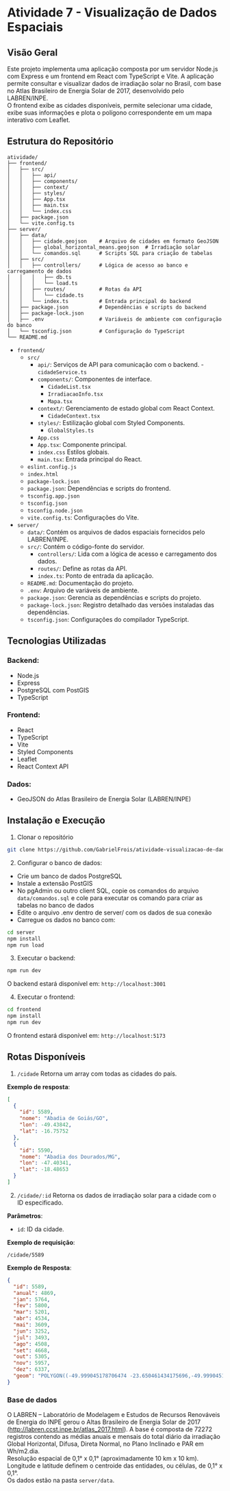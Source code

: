 # Atividade 7 - Visualização de Dados Espaciais

## Visão Geral
Este projeto implementa uma aplicação composta por um servidor Node.js com Express e um frontend em React com TypeScript e Vite. A aplicação permite consultar e visualizar dados de irradiação solar no Brasil, com base no Atlas Brasileiro de Energia Solar de 2017, desenvolvido pelo LABREN/INPE.  
O frontend exibe as cidades disponíveis, permite selecionar uma cidade, exibe suas informações e plota o polígono correspondente em um mapa interativo com Leaflet.  

## Estrutura do Repositório
```
atividade/
├── frontend/
│   ├── src/
│   │   ├── api/              
│   │   ├── components/       
│   │   ├── context/          
│   │   ├── styles/           
│   │   ├── App.tsx           
│   │   ├── main.tsx          
│   │   └── index.css         
│   ├── package.json          
│   └── vite.config.ts        
├── server/
│   ├── data/
│   │   ├── cidade.geojson    # Arquivo de cidades em formato GeoJSON
│   │   ├── global_horizontal_means.geojson  # Irradiação solar
│   │   └── comandos.sql      # Scripts SQL para criação de tabelas
│   ├── src/
│   │   ├── controllers/      # Lógica de acesso ao banco e carregamento de dados
│   │   │   ├── db.ts
│   │   │   └── load.ts
│   │   ├── routes/           # Rotas da API
│   │   │   └── cidade.ts
│   │   └── index.ts          # Entrada principal do backend
│   ├── package.json          # Dependências e scripts do backend
│   ├── package-lock.json
│   ├── .env                  # Variáveis de ambiente com configuração do banco
│   └── tsconfig.json         # Configuração do TypeScript
└── README.md
```
- `frontend/`
  - `src/`
    - `api/`: Serviços de API para comunicação com o backend.
      -`cidadeService.ts`
    - `components/`: Componentes de interface.
      - `CidadeList.tsx`
      - `IrradiacaoInfo.tsx`
      - `Mapa.tsx`
    - `context/`: Gerenciamento de estado global com React Context.
      - `CidadeContext.tsx`
    - `styles/`: Estilização global com Styled Components.
      - `GlobalStyles.ts`
    - `App.css`
    - `App.tsx`: Componente principal.
    - `index.css` Estilos globais.
    - `main.tsx`: Entrada principal do React.
  - `eslint.config.js`
  - `index.html`
  - `package-lock.json`
  - `package.json`: Dependências e scripts do frontend.
  - `tsconfig.app.json`
  - `tsconfig.json`
  - `tsconfig.node.json`
  - `vite.config.ts`: Configurações do Vite.
- `server/`
  - `data/`: Contém os arquivos de dados espaciais fornecidos pelo LABREN/INPE.
  - `src/`: Contém o código-fonte do servidor.
    - `controllers/`: Lida com a lógica de acesso e carregamento dos dados.
    - `routes/`: Define as rotas da API.
    - `index.ts`: Ponto de entrada da aplicação.
  - `README.md`: Documentação do projeto.
  - `.env`: Arquivo de variáveis de ambiente.
  - `package.json`: Gerencia as dependências e scripts do projeto.
  - `package-lock.json`: Registro detalhado das versões instaladas das dependências.
  - `tsconfig.json`: Configurações do compilador TypeScript.

## Tecnologias Utilizadas
### Backend:
- Node.js
- Express
- PostgreSQL com PostGIS
- TypeScript
### Frontend:
- React
- TypeScript
- Vite
- Styled Components
- Leaflet
- React Context API
### Dados:
- GeoJSON do Atlas Brasileiro de Energia Solar (LABREN/INPE)

## Instalação e Execução
1. Clonar o repositório
```bash
git clone https://github.com/GabrielFrois/atividade-visualizacao-de-dados-espaciais.git atividade
```

2. Configurar o banco de dados:
- Crie um banco de dados PostgreSQL
- Instale a extensão PostGIS
- No pgAdmin ou outro client SQL, copie os comandos do arquivo `data/comandos.sql` e cole para executar os comando para criar as tabelas no banco de dados
- Edite o arquivo .env dentro de server/ com os dados de sua conexão
- Carregue os dados no banco com:
```bash
cd server
npm install
npm run load
```

3. Executar o backend:
```bash
npm run dev
```
O backend estará disponível em: `http://localhost:3001`  

4. Executar o frontend:
```bash
cd frontend
npm install
npm run dev
```
O frontend estará disponível em: `http://localhost:5173`  

## Rotas Disponíveis
1. `/cidade`
Retorna um array com todas as cidades do país.

**Exemplo de resposta**:
```json
[
  {
    "id": 5589,
    "nome": "Abadia de Goiás/GO",
    "lon": -49.43842,
    "lat": -16.75752
  },
  {
    "id": 5590,
    "nome": "Abadia dos Dourados/MG",
    "lon": -47.40341,
    "lat": -18.48653
  }
]
```
2. `/cidade/:id`
Retorna os dados de irradiação solar para a cidade com o ID especificado.

**Parâmetros**:
- `id`: ID da cidade.

**Exemplo de requisição**:
```
/cidade/5589
```
**Exemplo de Resposta**:
```json
{
  "id": 5589,
  "anual": 4869,
  "jan": 5764,
  "fev": 5800,
  "mar": 5201,
  "abr": 4534,
  "mai": 3609,
  "jun": 3252,
  "jul": 3493,
  "ago": 4508,
  "set": 4668,
  "out": 5305,
  "nov": 5957,
  "dez": 6337,
  "geom": "POLYGON((-49.999045178706474 -23.650461434175696,-49.999045178706474 -23.550461434175695,-49.89904517870647 -23.550461434175695,-49.89904517870647 -23.650461434175696,-49.999045178706474 -23.650461434175696))"
}
```

### Base de dados
O LABREN – Laboratório de Modelagem e Estudos de Recursos Renováveis de Energia do INPE gerou o Altas Brasileiro de Energia Solar de 2017 (http://labren.ccst.inpe.br/atlas_2017.html). A base é composta de 72272 registros contendo as médias anuais e mensais do total diário da irradiação Global Horizontal, Difusa, Direta Normal, no Plano Inclinado e PAR em Wh/m2.dia.  
Resolução espacial de 0,1° x 0,1° (aproximadamente 10 km x 10 km).  
Longitude e latitude definem o centroide das entidades, ou células, de 0,1° x 0,1°.  
Os dados estão na pasta `server/data`.  


